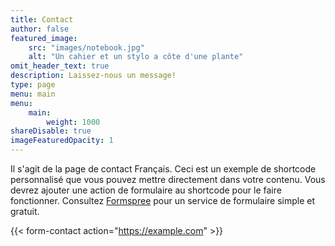 ```yaml
---
title: Contact
author: false
featured_image:
    src: "images/notebook.jpg"
    alt: "Un cahier et un stylo a côte d'une plante"
omit_header_text: true
description: Laissez-nous un message!
type: page
menu: main
menu:
    main:
        weight: 1000
shareDisable: true
imageFeaturedOpacity: 1
---
```


Il s'agit de la page de contact Français. Ceci est un exemple de shortcode personnalisé que vous pouvez mettre directement dans votre contenu. Vous devrez ajouter une action de formulaire au shortcode pour le faire fonctionner. Consultez [Formspree](https://formspree.io/) pour un service de formulaire simple et gratuit.

{{< form-contact action="https://example.com"  >}}
